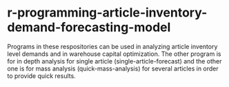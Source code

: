 # r-programming-article-inventory-demand-forecasting-model
Programs in these respositories can be used in analyzing article inventory level demands and in warehouse capital optimization.
The other program is for in depth analysis for single article (single-article-forecast) and the other one is for mass analysis (quick-mass-analysis) for several articles in order to provide quick results.
